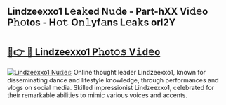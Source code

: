 ## Lindzeexxo1 L𝚎a𝚔ed N𝚞𝚍e - Part-hXX Vi𝚍𝚎o P𝚑𝚘tos - H𝚘𝚝 O𝚗𝚕yf𝚊ns L𝚎a𝚔s orl2Y

# <h2><a href="http://kfcuxh.oniu.top/?m=Lindzeexxo1">🔗👉 🔴 Lindzeexxo1 P𝚑ot𝚘𝚜 V𝚒d𝚎o</a></h2>

[![Lindzeexxo1 Nu𝚍e𝚜](https://i.imgur.com/0qMVB7G.gif)](http://kfcuxh.oniu.top/?m=Lindzeexxo1)
Online thought leader Lindzeexxo1, known for disseminating dance and lifestyle knowledge, through performances and vlogs on social media. Skilled impressionist Lindzeexxo1, celebrated for their remarkable abilities to mimic various voices and accents.  

